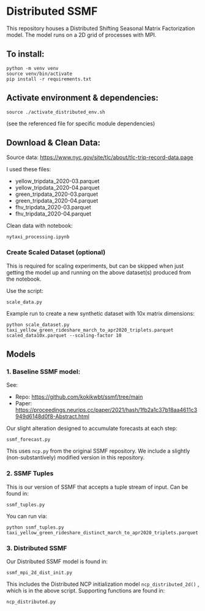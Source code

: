 # Distributed SSMF
This repository houses a Distributed Shifting Seasonal Matrix Factorization model. The model runs on a 2D grid of processes with MPI.

## To install:
```
python -m venv venv
source venv/bin/activate  
pip install -r requirements.txt
```

## Activate environment & dependencies:
```
source ./activate_distributed_env.sh
```
(see the referenced file for specific module dependencies)

## Download & Clean Data:

Source data: https://www.nyc.gov/site/tlc/about/tlc-trip-record-data.page

I used these files:

- yellow_tripdata_2020-03.parquet
- yellow_tripdata_2020-04.parquet
- green_tripdata_2020-03.parquet
- green_tripdata_2020-04.parquet
- fhv_tripdata_2020-03.parquet
- fhv_tripdata_2020-04.parquet

Clean data with notebook:
```
nytaxi_processing.ipynb
```

### Create Scaled Dataset (optional)

This is required for scaling experiments, but can be skipped when just getting the model up and running on the above dataset(s) produced from the notebook.

Use the script:
```
scale_data.py
```

Example run to create a new synthetic dataset with 10x matrix dimensions:
```
python scale_dataset.py taxi_yellow_green_rideshare_march_to_apr2020_triplets.parquet scaled_data10x.parquet --scaling-factor 10
```

## Models

### 1. Baseline SSMF model:

See:
  - Repo: https://github.com/kokikwbt/ssmf/tree/main
  - Paper: https://proceedings.neurips.cc/paper/2021/hash/1fb2a1c37b18aa4611c3949d6148d0f8-Abstract.html

Our slight alteration designed to accumulate forecasts at each step:
```
ssmf_forecast.py
```
This uses `ncp.py` from the original SSMF repository. We include a slightly (non-substantively) modified version in this repository.

### 2. SSMF Tuples

This is our version of SSMF that accepts a tuple stream of input. Can be found in:
```
ssmf_tuples.py
```
You can run via:
```
python ssmf_tuples.py taxi_yellow_green_rideshare_distinct_march_to_apr2020_triplets.parquet
```

### 3. Distributed SSMF

Our Distributed SSMF model is found in:
```
ssmf_mpi_2d_dist_init.py
```
This includes the Distributed NCP initialization model `ncp_distributed_2d()` , which is in the above script. Supporting functions are found in:
```
ncp_distributed.py
```
